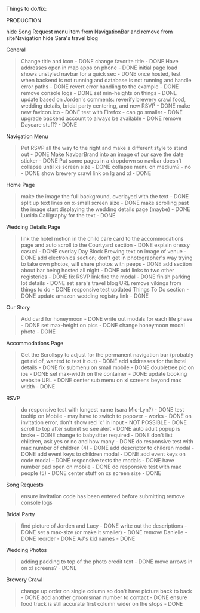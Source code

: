 Things to do/fix:

PRODUCTION

hide Song Request menu item from NavigationBar and remove from siteNavigation
hide Sara's travel blog

General
> Change title and icon - DONE
> change favorite title - DONE
> Have addresses open in map apps on phone - DONE
> initial page load shows unstyled navbar for a quick sec - DONE
> once hosted, test when backend is not running and database is not running and handle error paths - DONE
> revert error handling to the example - DONE
> remove console logs - DONE
> set min-heights on things - DONE
> update based on Jorden's comments: reverify brewery crawl food, wedding details, bridal party centering, and new RSVP - DONE
> make new favicon.ico - DONE
> test with Firefox - can go smaller - DONE
> upgrade backend account to always be available - DONE
> remove Daycare stuff? - DONE

Navigation Menu
> Put RSVP all the way to the right and make a different style to stand out - DONE
> Make NavbarBrand into an image of our save the date sticker - DONE
> Put some pages in a dropdown so navbar doesn't collapse until xs screen size - DONE
> collapse menu on medium? - no - DONE
> show brewery crawl link on lg and xl - DONE

Home Page
> make the image the full background, overlayed with the text - DONE
> split up text lines on x-small screen size - DONE
> make scrolling past the image start displaying the wedding details page (maybe) - DONE
> Lucida Calligraphy for the text - DONE

Wedding Details Page
> link the hotel metion in the child care card to the accommodations page and auto scroll to the Courtyard section - DONE
> explain dressy casual - DONE
> overlay Day Block Brewing text on image of venue - DONE
> add electronics section; don't get in photographer's way trying to take own photos, will share photos with peeps - DONE
> add section about bar being hosted all night - DONE
> add links to two other registeries - DONE
> fix RSVP link fire the modal - DONE
> finish parking lot details - DONE
> set sara's travel blog URL
> remove vikings from things to do - DONE
> responsive test updated Things To Do section - DONE
> update amazon wedding registry link - DONE

Our Story
> Add card for honeymoon - DONE
> write out modals for each life phase - DONE
> set max-height on pics - DONE
> change honeymoon modal photo - DONE

Accommodations Page
> Get the Scrollspy to adjust for the permanent navigation bar (probably get rid of, wanted to test it out) - DONE
> add addresses for the hotel details - DONE
> fix submenu on small mobile - DONE
> doubletree pic on ios - DONE
> set max-width on the container - DONE
> update booking website URL - DONE
> center sub menu on xl screens beyond max width - DONE

RSVP
> do responsive test with longest name (sara Mic-Lyn?)  - DONE
> test tooltip on Mobile - may have to switch to popover - works - DONE
> on invitation error, don't show red 'x' in input - NOT POSSIBLE - DONE
> scroll to top after submit so see alert - DONE
> auto adult popup is broke - DONE
> change to babysitter required - DONE
> don't list children, ask yes or no and how many - DONE
> do responsive test with max number of children (4) - DONE
> add descriptor to children modal - DONE
> add event keys to children modal - DONE
> add event keys on code modal - DONE
> responsive tests the modals - DONE
> have number pad open on mobile - DONE
> do responsive test with max people (5) - DONE
> center stuff on xs screen size - DONE

Song Requests
> ensure invitation code has been entered before submitting
> remove console logs

Bridal Party
> find picture of Jorden and Lucy - DONE
> write out the descriptions - DONE
> set a max-size (or make it smaller) - DONE
> remove Danielle - DONE
> reorder - DONE
> AJ's kid names - DONE

Wedding Photos
> adding padding to top of the photo credit text - DONE
> move arrows in on xl screens? - DONE

Brewery Crawl
> change up order on single column so don't have picture back to back - DONE
> add another groomsman number to contact - DONE
> ensure food truck is still accurate
> first column wider on the stops - DONE
